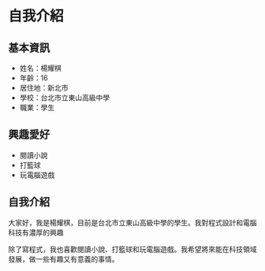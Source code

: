 # 自我介紹

## 基本資訊
- 姓名：楊耀棋
- 年齡：16
- 居住地：新北市
- 學校：台北市立東山高級中學
- 職業：學生

## 興趣愛好
- 閱讀小說
- 打籃球
- 玩電腦遊戲

## 自我介紹
大家好，我是楊耀棋，目前是台北市立東山高級中學的學生。我對程式設計和電腦科技有濃厚的興趣

除了寫程式，我也喜歡閱讀小說、打籃球和玩電腦遊戲。我希望將來能在科技領域發展，做一些有趣又有意義的事情。
